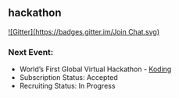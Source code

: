 ## hackathon

[![Gitter](https://badges.gitter.im/Join Chat.svg)](https://gitter.im/gdumitrescu/hackathon?utm_source=badge&utm_medium=badge&utm_campaign=pr-badge)

### Next Event:

- World’s First Global Virtual Hackathon - [Koding](https://koding.com/Hackathon) 
- Subscription Status: Accepted
- Recruiting Status: In Progress
